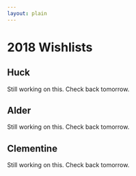 ```yaml
---
layout: plain
---
```


# 2018 Wishlists

## Huck
Still working on this. Check back tomorrow.

## Alder
Still working on this. Check back tomorrow.

## Clementine
Still working on this. Check back tomorrow.
